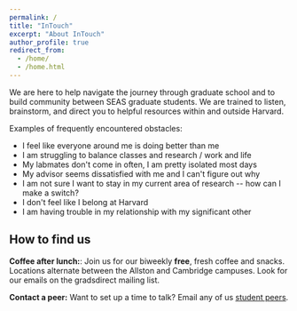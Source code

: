 ```yaml
---
permalink: /
title: "InTouch"
excerpt: "About InTouch"
author_profile: true
redirect_from: 
  - /home/
  - /home.html
---
```


We are here to help navigate the journey through graduate school and to build community between SEAS graduate students.
We are trained to listen, brainstorm, and direct you to helpful resources within and outside Harvard.

Examples of frequently encountered obstacles:
* I feel like everyone around me is doing better than me
* I am struggling to balance classes and research / work and life
* My labmates don't come in often, I am pretty isolated most days
* My advisor seems dissatisfied with me and I can't figure out why
* I am not sure I want to stay in my current area of research -- how can I make a switch?
* I don't feel like I belong at Harvard
* I am having trouble in my relationship with my significant other

## How to find us

**Coffee after lunch:**: Join us for our biweekly **free**, fresh coffee and snacks.
Locations alternate between the Allston and Cambridge campuses. 
Look for our emails on the gradsdirect mailing list.

**Contact a peer:** Want to set up a time to talk? Email any of us [student peers](/peers).
